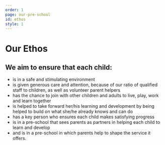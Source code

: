 ```yaml
---
order: 1
page: our-pre-school
id: ethos
style: 1
---
```


# Our Ethos

## We aim to ensure that each child:

- is in a safe and stimulating environment
- is given generous care and attention, because of our ratio of qualified staff to children, as well as volunteer parent helpers
- has the chance to join with other children and adults to live, play, work and learn together
- is helped to take forward her/his learning and development by being helped to build on what she/he already knows and can do
- has a key person who ensures each child makes satisfying progress
- is in a pre-school that sees parents as partners in helping each child to learn and develop
- and is in a pre-school in which parents help to shape the service it offers.